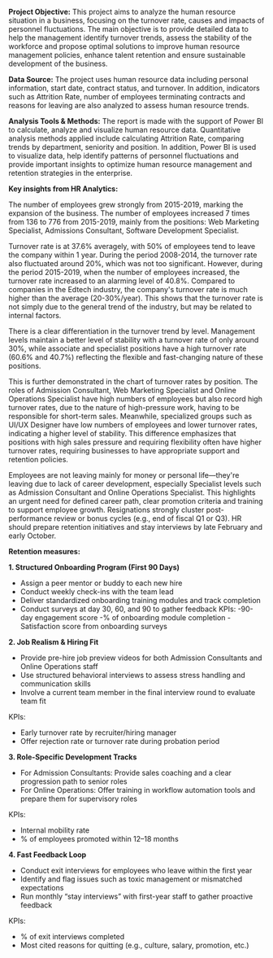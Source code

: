 **Project Objective:**
This project aims to analyze the human resource situation in a business, focusing on the turnover rate, causes and impacts of personnel fluctuations. The main objective is to provide detailed data to help the management identify turnover trends, assess the stability of the workforce and propose optimal solutions to improve human resource management policies, enhance talent retention and ensure sustainable development of the business.

**Data Source:**
The project uses human resource data including personal information, start date, contract status, and turnover. In addition, indicators such as Attrition Rate, number of employees terminating contracts and reasons for leaving are also analyzed to assess human resource trends.

**Analysis Tools & Methods:**
The report is made with the support of Power BI to calculate, analyze and visualize human resource data. Quantitative analysis methods applied include calculating Attrition Rate, comparing trends by department, seniority and position. In addition, Power BI is used to visualize data, help identify patterns of personnel fluctuations and provide important insights to optimize human resource management and retention strategies in the enterprise.

**Key insights from HR Analytics:**

The number of employees grew strongly from 2015-2019, marking the expansion of the business. The number of employees increased 7 times from 136 to 776 from 2015-2019, mainly from the positions: Web Marketing Specialist, Admissions Consultant, Software Development Specialist.

Turnover rate is at 37.6% averagely, with 50% of employees tend to leave the company within 1 year. During the period 2008-2014, the turnover rate also fluctuated around 20%, which was not too significant. However, during the period 2015-2019, when the number of employees increased, the turnover rate increased to an alarming level of 40.8%. Compared to companies in the Edtech industry, the company's turnover rate is much higher than the average (20-30%/year). This shows that the turnover rate is not simply due to the general trend of the industry, but may be related to internal factors. 

There is a clear differentiation in the turnover trend by level. Management levels maintain a better level of stability with a turnover rate of only around 30%, while associate and specialist positions have a high turnover rate (60.6% and 40.7%) reflecting the flexible and fast-changing nature of these positions.

This is further demonstrated in the chart of turnover rates by position. The roles of Admission Consultant, Web Marketing Specialist and Online Operations Specialist have high numbers of employees but also record high turnover rates, due to the nature of high-pressure work, having to be responsible for short-term sales. Meanwhile, specialized groups such as UI/UX Designer have low numbers of employees and lower turnover rates, indicating a higher level of stability. This difference emphasizes that positions with high sales pressure and requiring flexibility often have higher turnover rates, requiring businesses to have appropriate support and retention policies.

Employees are not leaving mainly for money or personal life—they're leaving due to lack of career development, especially Specialist levels such as Admission Consultant and Online Operations Specialist. This highlights an urgent need for defined career path, clear promotion criteria and training to support employee growth. 
Resignations strongly cluster post-performance review or bonus cycles (e.g., end of fiscal Q1 or Q3). HR should prepare retention initiatives and stay interviews by late February and early October.

**Retention measures:**

**1. Structured Onboarding Program (First 90 Days)**
- Assign a peer mentor or buddy to each new hire
- Conduct weekly check-ins with the team lead
- Deliver standardized onboarding training modules and track completion
- Conduct surveys at day 30, 60, and 90 to gather feedback
KPIs:
-90-day engagement score
-% of onboarding module completion
-Satisfaction score from onboarding surveys

**2. Job Realism & Hiring Fit**
- Provide pre-hire job preview videos for both Admission Consultants and Online Operations staff
- Use structured behavioral interviews to assess stress handling and communication skills
- Involve a current team member in the final interview round to evaluate team fit

KPIs:
- Early turnover rate by recruiter/hiring manager
- Offer rejection rate or turnover rate during probation period 

**3. Role-Specific Development Tracks**
- For Admission Consultants: Provide sales coaching and a clear progression path to senior roles
- For Online Operations: Offer training in workflow automation tools and prepare them for supervisory roles

KPIs:
- Internal mobility rate
- % of employees promoted within 12–18 months

**4. Fast Feedback Loop**
- Conduct exit interviews for employees who leave within the first year
- Identify and flag issues such as toxic management or mismatched expectations
- Run monthly “stay interviews” with first-year staff to gather proactive feedback

KPIs:
- % of exit interviews completed
- Most cited reasons for quitting (e.g., culture, salary, promotion, etc.)
